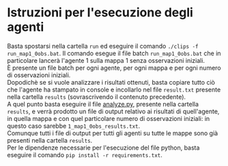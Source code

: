 # Istruzioni per l'esecuzione degli agenti

Basta spostarsi nella cartella `run` ed eseguire il comando `./clips -f run_map1_0obs.bat`. Il comando esegue il file batch `run_map1_0obs.bat` che in particolare lancerà l'agente 1 sulla mappa 1 senza osservazioni iniziali.  
È presente un file batch per ogni agente, per ogni mappa e per ogni numero di osservazioni iniziali.  
Dopodichè se si vuole analizzare i risultati ottenuti, basta copiare tutto ciò che l'agente ha stampato in console e incollarlo nel file `result.txt` presente nella cartella `results` (sovrascrivendo il contenuto precedente).  
A quel punto basta eseguire il file [analyze.py](/micalizio/project/results/analyze.py), presente nella cartella `results`, e verrà prodotto un file di output relativo ai risultati di quell'agente, in quella mappa e con quel particolare numero di osservazioni iniziali: in questo caso sarebbe `1_map1_0obs_results.txt`.  
Comunque tutti i file di output per tutti gli agenti su tutte le mappe sono già presenti nella cartella `results`.  
Per le dipendenze necessarie per l'esecuzione del file python, basta eseguire il comando `pip install -r requirements.txt`.  
